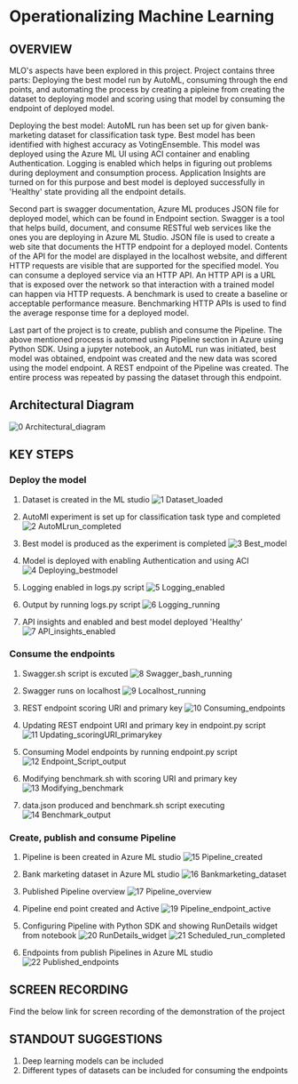 # Operationalizing Machine Learning

## OVERVIEW

MLO's aspects have been explored in this project. Project contains three parts: Deploying the best model run by AutoML, consuming through the end points, and automating the process by creating a pipleine from creating the dataset to deploying model and scoring using that model by consuming the endpoint of deployed model.

Deploying the best model: AutoML run has been set up for given bank-marketing dataset for classification task type. Best model has been identified with highest accuracy as VotingEnsemble. This model was deployed using the Azure ML UI using ACI container and enabling Authentication. Logging is enabled which helps in figuring out problems during deployment and consumption process. Application Insights are turned on for this purpose and best model is deployed successfully in 'Healthy' state providing all the endpoint details.

Second part is swagger documentation, Azure ML produces JSON file for deployed model, which can be found in Endpoint section. Swagger is a tool that helps build, document, and consume RESTful web services like the ones you are deploying in Azure ML Studio. JSON file is used to create a web site that documents the HTTP endpoint for a deployed model. Contents of the API for the model are displayed in the localhost website, and different HTTP requests are visible that are supported for the specified model. You can consume a deployed service via an HTTP API. An HTTP API is a URL that is exposed over the network so that interaction with a trained model can happen via HTTP requests. A benchmark is used to create a baseline or acceptable performance measure. Benchmarking HTTP APIs is used to find the average response time for a deployed model.

Last part of the project is to create, publish and consume the Pipeline. The above mentioned process is automed using Pipeline section in Azure using Python SDK. Using a jupyter notebook, an AutoML run was initiated, best model was obtained, endpoint was created and the new data was scored using the model endpoint. A REST endpoint of the Pipeline was created. The entire process was repeated by passing the dataset through this endpoint.

## Architectural Diagram

![0  Architectural_diagram](https://user-images.githubusercontent.com/76555474/114868256-573b3f80-9e13-11eb-8f16-b89f99aeb67a.png)

## KEY STEPS

### Deploy the model
1. Dataset is created in the ML studio
![1  Dataset_loaded](https://user-images.githubusercontent.com/76555474/114868277-5bfff380-9e13-11eb-88b9-38eed1659b1a.png)

2. AutoMl experiment is set up for classification task type and completed
![2  AutoMLrun_completed](https://user-images.githubusercontent.com/76555474/114868606-bac56d00-9e13-11eb-91ba-83749256d7af.png)

3. Best model is produced as the experiment is completed
![3  Best_model](https://user-images.githubusercontent.com/76555474/114868657-c9ac1f80-9e13-11eb-8bd2-169ea0a28c88.png)

4. Model is deployed with enabling Authentication and using ACI
![4  Deploying_bestmodel](https://user-images.githubusercontent.com/76555474/114868702-d761a500-9e13-11eb-9e82-a925e42c5fb8.png)

5. Logging enabled in logs.py script
![5  Logging_enabled](https://user-images.githubusercontent.com/76555474/114868820-f5c7a080-9e13-11eb-96b0-3cae8b6855b4.png)

6. Output by running logs.py script
![6  Logging_running](https://user-images.githubusercontent.com/76555474/114868916-1132ab80-9e14-11eb-927a-05d075a2a890.png)

7. API insights and enabled and best model deployed 'Healthy'
![7  API_insights_enabled](https://user-images.githubusercontent.com/76555474/114869053-30c9d400-9e14-11eb-9c2d-b1036dc134de.png)


### Consume the endpoints
1. Swagger.sh script is excuted 
![8  Swagger_bash_running](https://user-images.githubusercontent.com/76555474/114869299-72f31580-9e14-11eb-9297-fafe2b3b1fe8.png)

2. Swagger runs on localhost
![9  Localhost_running](https://user-images.githubusercontent.com/76555474/114869705-ec8b0380-9e14-11eb-9161-4f69d2e5ee1f.png)

3. REST endpoint scoring URI and primary key
![10  Consuming_endpoints](https://user-images.githubusercontent.com/76555474/114869982-412e7e80-9e15-11eb-8e04-2d316e1dc76f.png)

4. Updating REST endpoint URI and primary key in endpoint.py script
![11  Updating_scoringURI_primarykey](https://user-images.githubusercontent.com/76555474/114870304-a08c8e80-9e15-11eb-8cec-47312196f262.png)

5. Consuming Model endpoints by running endpoint.py script
![12  Endpoint_Script_output ](https://user-images.githubusercontent.com/76555474/114870452-d2055a00-9e15-11eb-899f-2c1620446445.png)

6. Modifying benchmark.sh with scoring URI and primary key
![13  Modifying_benchmark](https://user-images.githubusercontent.com/76555474/114870726-227cb780-9e16-11eb-8f57-f0fdfcc4efc2.png)

7. data.json produced and benchmark.sh script executing
![14  Benchmark_output](https://user-images.githubusercontent.com/76555474/114871052-80110400-9e16-11eb-9319-c12f937858bd.png)


### Create, publish and consume Pipeline 
1. Pipeline is been created in Azure ML studio
![15  Pipeline_created](https://user-images.githubusercontent.com/76555474/114881348-8ad09680-9e20-11eb-8bf6-ed0f008318c8.png)

2. Bank marketing dataset in Azure ML studio
![16  Bankmarketing_dataset](https://user-images.githubusercontent.com/76555474/114881645-d125f580-9e20-11eb-8076-33f32b323212.png)

3. Published Pipeline overview
![17  Pipeline_overview](https://user-images.githubusercontent.com/76555474/114881723-e26f0200-9e20-11eb-92b7-0d01d65c343b.png)

4. Pipeline end point created and Active
![19  Pipeline_endpoint_active](https://user-images.githubusercontent.com/76555474/114881997-1e09cc00-9e21-11eb-8504-1c103a71d20e.png)

5. Configuring Pipeline with Python SDK and showing RunDetails widget from notebook
![20  RunDetails_widget](https://user-images.githubusercontent.com/76555474/114882272-6b863900-9e21-11eb-97b9-64e82a9d3d22.png)
![21  Scheduled_run_completed](https://user-images.githubusercontent.com/76555474/114882287-6de89300-9e21-11eb-83db-13d512f9ca30.png)

6. Endpoints from publish Pipelines in Azure ML studio
![22  Published_endpoints](https://user-images.githubusercontent.com/76555474/114882572-b4d68880-9e21-11eb-82c9-f4264f63519f.png)

## SCREEN RECORDING
Find the below link for screen recording of the demonstration of the project


## STANDOUT SUGGESTIONS

1. Deep learning models can be included
2. Different types of datasets can be included for consuming the endpoints
